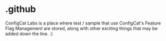 # .github
ConfigCat Labs is a place where test / sample  that use ConfigCat's Feature Flag Management are stored, along with other exciting things that may be added down the line. :) 
